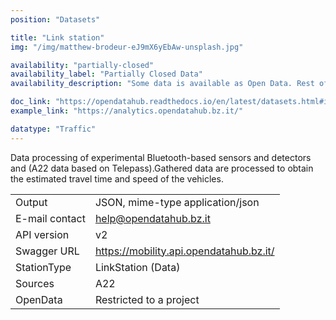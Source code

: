 ```yaml
---
position: "Datasets"

title: "Link station"
img: "/img/matthew-brodeur-eJ9mX6yEbAw-unsplash.jpg"

availability: "partially-closed"
availability_label: "Partially Closed Data"
availability_description: "Some data is available as Open Data. Rest of data is closed or restricted to project collaboration."

doc_link: "https://opendatahub.readthedocs.io/en/latest/datasets.html#it-bz-opendatahub-linkstation"
example_link: "https://analytics.opendatahub.bz.it/"

datatype: "Traffic"
---
```


Data processing of experimental Bluetooth-based sensors and detectors and (A22 data based on Telepass).Gathered data are processed to obtain the estimated travel time and speed of the vehicles.

|                |                                         |
| :------------- | --------------------------------------- |
| Output         | JSON, mime-type application/json        |
| E-mail contact | help@opendatahub.bz.it                  |
| API version    | v2                                      |
| Swagger URL    | https://mobility.api.opendatahub.bz.it/ |
| StationType    | LinkStation (Data)                      |
| Sources        | A22                                     |
| OpenData       | Restricted to a project                 |

